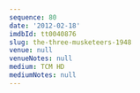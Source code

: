 ```yaml
---
sequence: 80
date: '2012-02-18'
imdbId: tt0040876
slug: the-three-musketeers-1948
venue: null
venueNotes: null
medium: TCM HD
mediumNotes: null
---
```


